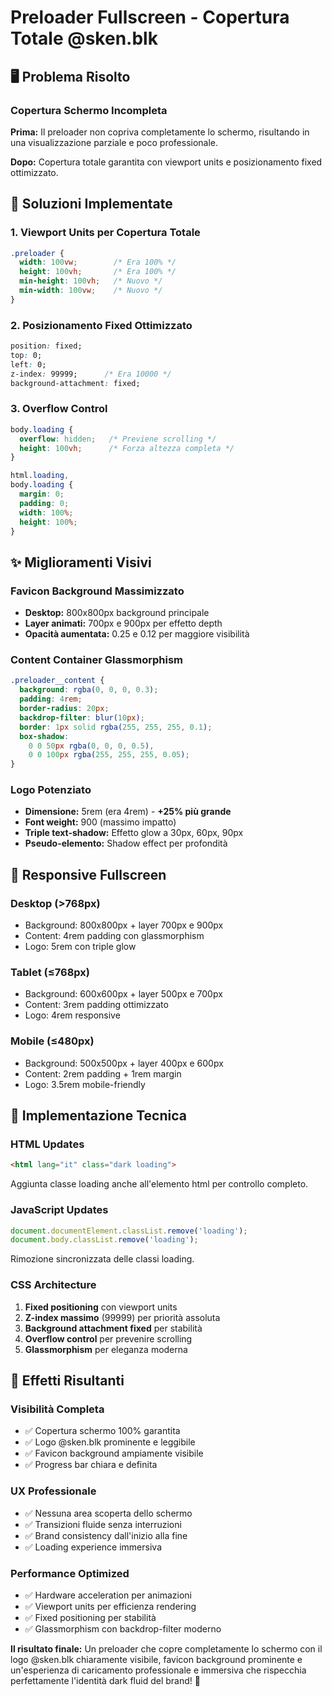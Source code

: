 # Preloader Fullscreen - Copertura Totale @sken.blk

## 🖥️ Problema Risolto

### **Copertura Schermo Incompleta**
**Prima:** Il preloader non copriva completamente lo schermo, risultando in una visualizzazione parziale e poco professionale.

**Dopo:** Copertura totale garantita con viewport units e posizionamento fixed ottimizzato.

## 🎯 Soluzioni Implementate

### **1. Viewport Units per Copertura Totale**
```css
.preloader {
  width: 100vw;        /* Era 100% */
  height: 100vh;       /* Era 100% */
  min-height: 100vh;   /* Nuovo */
  min-width: 100vw;    /* Nuovo */
}
```

### **2. Posizionamento Fixed Ottimizzato**
```css
position: fixed;
top: 0;
left: 0;
z-index: 99999;      /* Era 10000 */
background-attachment: fixed;
```

### **3. Overflow Control**
```css
body.loading {
  overflow: hidden;   /* Previene scrolling */
  height: 100vh;      /* Forza altezza completa */
}

html.loading,
body.loading {
  margin: 0;
  padding: 0;
  width: 100%;
  height: 100%;
}
```

## ✨ Miglioramenti Visivi

### **Favicon Background Massimizzato**
- **Desktop:** 800x800px background principale
- **Layer animati:** 700px e 900px per effetto depth
- **Opacità aumentata:** 0.25 e 0.12 per maggiore visibilità

### **Content Container Glassmorphism**
```css
.preloader__content {
  background: rgba(0, 0, 0, 0.3);
  padding: 4rem;
  border-radius: 20px;
  backdrop-filter: blur(10px);
  border: 1px solid rgba(255, 255, 255, 0.1);
  box-shadow: 
    0 0 50px rgba(0, 0, 0, 0.5),
    0 0 100px rgba(255, 255, 255, 0.05);
}
```

### **Logo Potenziato**
- **Dimensione:** 5rem (era 4rem) - **+25% più grande**
- **Font weight:** 900 (massimo impatto)
- **Triple text-shadow:** Effetto glow a 30px, 60px, 90px
- **Pseudo-elemento:** Shadow effect per profondità

## 📱 Responsive Fullscreen

### **Desktop (>768px)**
- Background: 800x800px + layer 700px e 900px
- Content: 4rem padding con glassmorphism
- Logo: 5rem con triple glow

### **Tablet (≤768px)**
- Background: 600x600px + layer 500px e 700px
- Content: 3rem padding ottimizzato
- Logo: 4rem responsive

### **Mobile (≤480px)**
- Background: 500x500px + layer 400px e 600px
- Content: 2rem padding + 1rem margin
- Logo: 3.5rem mobile-friendly

## 🔧 Implementazione Tecnica

### **HTML Updates**
```html
<html lang="it" class="dark loading">
```
Aggiunta classe loading anche all'elemento html per controllo completo.

### **JavaScript Updates**
```javascript
document.documentElement.classList.remove('loading');
document.body.classList.remove('loading');
```
Rimozione sincronizzata delle classi loading.

### **CSS Architecture**
1. **Fixed positioning** con viewport units
2. **Z-index massimo** (99999) per priorità assoluta
3. **Background attachment fixed** per stabilità
4. **Overflow control** per prevenire scrolling
5. **Glassmorphism** per eleganza moderna

## 💫 Effetti Risultanti

### **Visibilità Completa**
- ✅ Copertura schermo 100% garantita
- ✅ Logo @sken.blk prominente e leggibile
- ✅ Favicon background ampiamente visibile
- ✅ Progress bar chiara e definita

### **UX Professionale**
- ✅ Nessuna area scoperta dello schermo
- ✅ Transizioni fluide senza interruzioni
- ✅ Brand consistency dall'inizio alla fine
- ✅ Loading experience immersiva

### **Performance Optimized**
- ✅ Hardware acceleration per animazioni
- ✅ Viewport units per efficienza rendering
- ✅ Fixed positioning per stabilità
- ✅ Glassmorphism con backdrop-filter moderno

**Il risultato finale:** Un preloader che copre completamente lo schermo con il logo @sken.blk chiaramente visibile, favicon background prominente e un'esperienza di caricamento professionale e immersiva che rispecchia perfettamente l'identità dark fluid del brand! 🚀